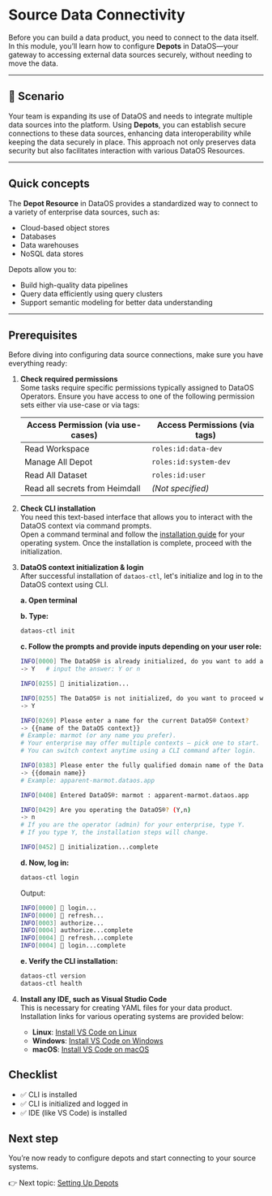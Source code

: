 
# Source Data Connectivity

Before you can build a data product, you need to connect to the data itself. In this module, you’ll learn how to configure **Depots** in DataOS—your gateway to accessing external data sources securely, without needing to move the data.

---

## 📘 Scenario

Your team is expanding its use of DataOS and needs to integrate multiple data sources into the platform. Using **Depots**, you can establish secure connections to these data sources, enhancing data interoperability while keeping the data securely in place. This approach not only preserves data security but also facilitates interaction with various DataOS Resources.

---

## Quick concepts 

The **Depot Resource** in DataOS provides a standardized way to connect to a variety of enterprise data sources, such as:

- Cloud-based object stores
- Databases
- Data warehouses
- NoSQL data stores

Depots allow you to:

- Build high-quality data pipelines  
- Query data efficiently using query clusters  
- Support semantic modeling for better data understanding

---

## Prerequisites

Before diving into configuring data source connections, make sure you have everything ready:

1. **Check required permissions**  
   Some tasks require specific permissions typically assigned to DataOS Operators. Ensure you have access to one of the following permission sets either via use-case or via tags:

      | **Access Permission (via use-cases)** | **Access Permissions (via tags)** |
      |--------------------------------------|-----------------------------------|
      | Read Workspace                       | `roles:id:data-dev`               |
      | Manage All Depot                     | `roles:id:system-dev`             |
      | Read All Dataset                     | `roles:id:user`                   |
      | Read all secrets from Heimdall       | *(Not specified)*                 |

2. **Check CLI installation**  
   You need this text-based interface that allows you to interact with the DataOS context via command prompts.  
   Open a command terminal and follow the [installation guide](/interfaces/cli/installation/) for your operating system. Once the installation is complete, proceed with the initialization.

3. **DataOS context initialization & login**  
   After successful installation of `dataos-ctl`, let's initialize and log in to the DataOS context using CLI.

     **a. Open terminal**

     **b. Type:**
     ```bash
     dataos-ctl init
     ```

     **c. Follow the prompts and provide inputs depending on your user role:**
     ```bash
     INFO[0000] The DataOS® is already initialized, do you want to add a new context? (Y,n)  
     -> Y   # input the answer: Y or n

     INFO[0255] 🚀 initialization...

     INFO[0255] The DataOS® is not initialized, do you want to proceed with initialization? (Y,n)  
     -> Y

     INFO[0269] Please enter a name for the current DataOS® Context?  
     -> {{name of the DataOS context}}
     # Example: marmot (or any name you prefer).
     # Your enterprise may offer multiple contexts — pick one to start.
     # You can switch context anytime using a CLI command after login.

     INFO[0383] Please enter the fully qualified domain name of the DataOS® instance?  
     -> {{domain name}} 
     # Example: apparent-marmot.dataos.app

     INFO[0408] Entered DataOS®: marmot : apparent-marmot.dataos.app 

     INFO[0429] Are you operating the DataOS®? (Y,n)         
     -> n  
     # If you are the operator (admin) for your enterprise, type Y.
     # If you type Y, the installation steps will change.

     INFO[0452] 🚀 initialization...complete
     ```

     **d. Now, log in:**
     ```bash
     dataos-ctl login
     ```

     Output:
     ```bash
     INFO[0000] 🔑 login...                                   
     INFO[0000] 🔑 refresh...                                 
     INFO[0003] authorize...                                 
     INFO[0004] authorize...complete                         
     INFO[0004] 🔑 refresh...complete                         
     INFO[0004] 🔑 login...complete 
     ```

     **e. Verify the CLI installation:**
     ```bash
     dataos-ctl version
     dataos-ctl health
     ```

4. **Install any IDE, such as Visual Studio Code**  
   This is necessary for creating YAML files for your data product. Installation links for various operating systems are provided below:

    - **Linux**: [Install VS Code on Linux](https://code.visualstudio.com/docs/setup/linux)  
    - **Windows**: [Install VS Code on Windows](https://code.visualstudio.com/docs/setup/windows)  
    - **macOS**: [Install VS Code on macOS](https://code.visualstudio.com/docs/setup/mac)

## Checklist

- ✅  CLI is installed 
- ✅  CLI is initialized and logged in
- ✅  IDE (like VS Code) is installed
 

## Next step
You’re now ready to configure depots and start connecting to your source systems.

👉 Next topic: [Setting Up Depots](/learn_new/dp_foundations1_learn_track/data_source_connectivity/setting_up_depots/)

